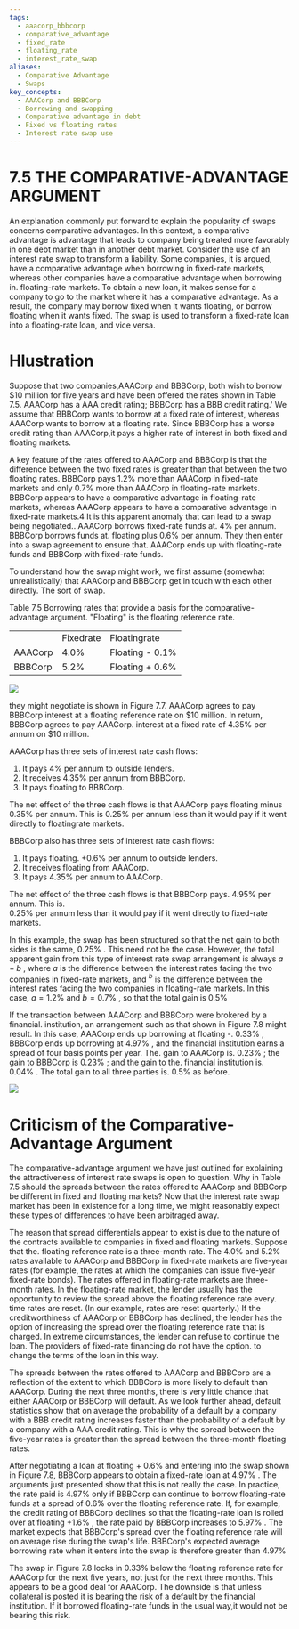 ```yaml
---
tags:
  - aaacorp_bbbcorp
  - comparative_advantage
  - fixed_rate
  - floating_rate
  - interest_rate_swap
aliases:
  - Comparative Advantage
  - Swaps
key_concepts:
  - AAACorp and BBBCorp
  - Borrowing and swapping
  - Comparative advantage in debt
  - Fixed vs floating rates
  - Interest rate swap use
---
```


# 7.5 THE COMPARATIVE-ADVANTAGE ARGUMENT  

An explanation commonly put forward to explain the popularity of swaps concerns comparative advantages. In this context, a comparative advantage is advantage that leads to company being treated more favorably in one debt market than in another debt market. Consider the use of an interest rate swap to transform a liability. Some companies, it is argued, have a comparative advantage when borrowing in fixed-rate markets, whereas other companies have a comparative advantage when borrowing in. floating-rate markets. To obtain a new loan, it makes sense for a company to go to the market where it has a comparative advantage. As a result, the company may borrow fixed when it wants floating, or borrow floating when it wants fixed. The swap is used to transform a fixed-rate loan into a floating-rate loan, and vice versa.  

# Hlustration  

Suppose that two companies,AAACorp and BBBCorp, both wish to borrow $\$10$ million for five years and have been offered the rates shown in Table 7.5. AAACorp has a AAA credit rating; BBBCorp has a BBB credit rating.' We assume that BBBCorp wants to borrow at a fixed rate of interest, whereas AAACorp wants to borrow at a floating rate. Since BBBCorp has a worse credit rating than AAACorp,it pays a higher rate of interest in both fixed and floating markets.  

A key feature of the rates offered to AAACorp and BBBCorp is that the difference between the two fixed rates is greater than that between the two floating rates. BBBCorp pays $1.2\%$ more than AAACorp in fixed-rate markets and only $0.7\%$ more than AAACorp in floating-rate markets. BBBCorp appears to have a comparative advantage in floating-rate markets, whereas AAACorp appears to have a comparative advantage in fixed-rate markets.4 It is this apparent anomaly that can lead to a swap being negotiated.. AAACorp borrows fixed-rate funds at. $4\%$ per annum. BBBCorp borrows funds at. floating plus $0.6\%$ per annum. They then enter into a swap agreement to ensure that. AAACorp ends up with floating-rate funds and BBBCorp with fixed-rate funds.  

To understand how the swap might work, we first assume (somewhat unrealistically) that AAACorp and BBBCorp get in touch with each other directly. The sort of swap.  

Table 7.5 Borrowing rates that provide a basis for the comparative-advantage argument. "Floating" is the floating reference rate.   


<html><body><table><tr><td></td><td>Fixedrate</td><td>Floatingrate</td></tr><tr><td>AAACorp</td><td>4.0%</td><td>Floating - 0.1%</td></tr><tr><td>BBBCorp</td><td>5.2%</td><td>Floating + 0.6%</td></tr></table></body></html>  

![](dafa1781a5e4b70379cfcb642583fe748589903b86b927dd3341155811bfa5fc.jpg)  

they might negotiate is shown in Figure 7.7. AAACorp agrees to pay BBBCorp interest at a floating reference rate on $\$10$ million. In return, BBBCorp agrees to pay AAACorp. interest at a fixed rate of $4.35\%$ per annum on $\$10$ million.  

AAACorp has three sets of interest rate cash flows:  

1. It pays $4\%$ per annum to outside lenders.   
2. It receives $4.35\%$ per annum from BBBCorp.   
3. It pays floating to BBBCorp.  

The net effect of the three cash flows is that AAACorp pays floating minus $0.35\%$ per annum. This is $0.25\%$ per annum less than it would pay if it went directly to floatingrate markets.  

BBBCorp also has three sets of interest rate cash flows:  

1. It pays floating. $+0.6\%$ per annum to outside lenders.   
2. It receives floating from AAACorp.   
3. It pays $4.35\%$ per annum to AAACorp.  

The net effect of the three cash flows is that BBBCorp pays. $4.95\%$ per annum. This is.   
$0.25\%$ per annum less than it would pay if it went directly to fixed-rate markets.  

In this example, the swap has been structured so that the net gain to both sides is the same, $0.25\%$ . This need not be the case. However, the total apparent gain from this type of interest rate swap arrangement is always $a-b$ , where $a$ is the difference between the interest rates facing the two companies in fixed-rate markets, and $^b$ is the difference between the interest rates facing the two companies in floating-rate markets. In this case, $a=1.2\%$ and $b=0.7\%$ , so that the total gain is $0.5\%$  

If the transaction between AAACorp and BBBCorp were brokered by a financial. institution, an arrangement such as that shown in Figure 7.8 might result. In this case, AAACorp ends up borrowing at floating -. $0.33\%$ , BBBCorp ends up borrowing at $4.97\%$ , and the financial institution earns a spread of four basis points per year. The. gain to AAACorp is. $0.23\%$ ; the gain to BBBCorp is $0.23\%$ ; and the gain to the. financial institution is. $0.04\%$ . The total gain to all three parties is. $0.5\%$ as before.  

![](0b8b5a252085bdaf175d980d35adef841dfa68992edadd4c5db7ce397111980f.jpg)  

# Criticism of the Comparative-Advantage Argument  

The comparative-advantage argument we have just outlined for explaining the attractiveness of interest rate swaps is open to question. Why in Table 7.5 should the spreads between the rates offered to AAACorp and BBBCorp be different in fixed and floating markets? Now that the interest rate swap market has been in existence for a long time, we might reasonably expect these types of differences to have been arbitraged away.  

The reason that spread differentials appear to exist is due to the nature of the contracts available to companies in fixed and floating markets. Suppose that the. floating reference rate is a three-month rate. The $4.0\%$ and $5.2\%$ rates available to AAACorp and BBBCorp in fixed-rate markets are five-year rates (for example, the rates at which the companies can issue five-year fixed-rate bonds). The rates offered in floating-rate markets are three-month rates. In the floating-rate market, the lender usually has the opportunity to review the spread above the floating reference rate every. time rates are reset. (In our example, rates are reset quarterly.) If the creditworthiness of AAACorp or BBBCorp has declined, the lender has the option of increasing the spread over the floating reference rate that is charged. In extreme circumstances, the lender can refuse to continue the loan. The providers of fixed-rate financing do not have the option. to change the terms of the loan in this way.  

The spreads between the rates offered to AAACorp and BBBCorp are a reflection of the extent to which BBBCorp is more likely to default than AAACorp. During the next three months, there is very little chance that either AAACorp or BBBCorp will default. As we look further ahead, default statistics show that on average the probability of a default by a company with a BBB credit rating increases faster than the probability of a default by a company with a AAA credit rating. This is why the spread between the five-year rates is greater than the spread between the three-month floating rates.  

After negotiating a loan at floating $+~0.6\%$ and entering into the swap shown in Figure 7.8, BBBCorp appears to obtain a fixed-rate loan at $4.97\%$ . The arguments just presented show that this is not really the case. In practice, the rate paid is $4.97\%$ only if BBBCorp can continue to borrow floating-rate funds at a spread of $0.6\%$ over the floating reference rate. If, for example, the credit rating of BBBCorp declines so that the floating-rate loan is rolled over at floating $+1.6\%$ , the rate paid by BBBCorp increases to $5.97\%$ . The market expects that BBBCorp's spread over the floating reference rate will on average rise during the swap's life. BBBCorp's expected average borrowing rate when it enters into the swap is therefore greater than $4.97\%$  

The swap in Figure 7.8 locks in $0.33\%$ below the floating reference rate for AAACorp for the next five years, not just for the next three months. This appears to be a good deal for AAACorp. The downside is that unless collateral is posted it is bearing the risk of a default by the financial institution. If it borrowed floating-rate funds in the usual way,it would not be bearing this risk.  

